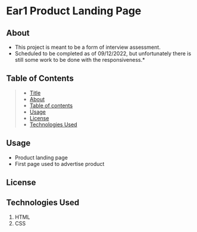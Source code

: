 # Ear1 Product Landing Page

## About
* This project is meant to be a form of interview assessment.
* Scheduled to be completed as of 09/12/2022, but unfortunately there is still some work to be done with the responsiveness.*

## Table of Contents
>* [Title](#ear1-landing-page)
>* [About](#about)
>* [Table of contents](#table-of-contents)
>* [Usage](#usage)
>* [License](#license)
>* [Technologies Used](#technologies-used)

## Usage
*   Product landing page 
*   First page used to advertise product

## License 


## Technologies Used
1. HTML
2. CSS
